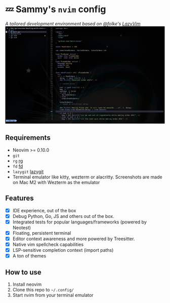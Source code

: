 # 💤 Sammy's `nvim` config

_A tailored development environment based on @folke's [LazyVim](https://github.com/lazyvim/lazyvim)_
![nvim](assets/nvim.jpg)

## Requirements

- Neovim >= 0.10.0
- `git`
- `rg` [rg](https://github.com/BurntSushi/ripgrep)
- `fd` [fd](https://github.com/sharkdp/fd)
- `lazygit` [lazygit](https://github.com/jesseduffield/lazygit)
- Terminal emulator like kitty, wezterm or alacritty. Screenshots are made on Mac M2 with Wezterm as the emulator

## Features

- [x] IDE experience, out of the box
- [x] Debug Python, Go, JS and others out of the box.
- [x] Integrated tests for popular languages/frameworks (powered by Neotest)
- [x] Floating, persistent terminal
- [x] Editor context awareness and more powered by Treesitter.
- [x] Native vim spellcheck capabilities
- [x] LSP-sensitive completion context (import paths)
- [x] A ton of themes

## How to use

1. Install neovim
2. Clone this repo to `~/.config/`
3. Start nvim from your terminal emulator
